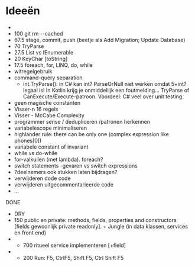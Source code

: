 # Ideeën




- 
- 100 git rm --cached
- 67.5 stage, commit, push (beetje als Add Migration; Update Database)
- 70 TryParse
- 27.5 List vs IEnumerable
- 20 KeyChar [toString] 
- 17.5 foreach, for, LINQ, do, while 
- witregelgebruik
- command-query separation
	+ int.TryParse(): in C# kan int? ParseOrNull niet werken omdat 5+int? legaal is! In Kotlin krijg je onmiddellijk een foutmelding... TryParse of CanExecute/Execute-patroon. Voordeel: C# veel over unit testing.
- geen magische constanten
- Visser-n 16 regels
- Visser - McCabe Complexity
- programmer sense / dedupliceren /patronen herkennen
- variabelescope minimaliseren
- highlander rule: there can be only one (complex expression like phones[0])
- variabele constant of invariant
- while vs do-while
- for-valkuilen (met lambda). foreach?
- switch statements -gevaren vs switch expressions
- ?deelnemers ook stukken laten bijdragen?
- verwijderen dode code
- verwijderen uitgecommentarieerde code 
- ...

DONE  
- DRY
- 150 public en private: methods, fields, properties and constructors [fields gewoonlijk private readonly]. + Jungle (in data klassen, services en front end)
- - 700 ritueel service implementeren [+field]
- - 200 Run: F5, CtrlF5, Shift F5, Ctrl Shift F5